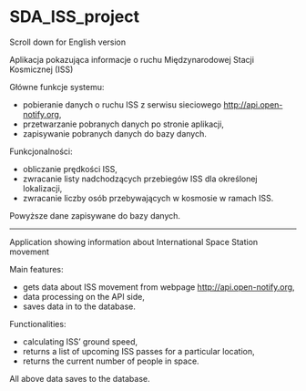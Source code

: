 # SDA_ISS_project
Scroll down for English version

Aplikacja pokazująca informacje o ruchu Międzynarodowej Stacji Kosmicznej (ISS) 

Główne funkcje systemu: 
- pobieranie danych o ruchu ISS z serwisu sieciowego http://api.open-notify.org, 
- przetwarzanie pobranych danych po stronie aplikacji, 
- zapisywanie pobranych danych do bazy danych. 

Funkcjonalności: 
- obliczanie prędkości ISS, 
- zwracanie listy nadchodzących przebiegów ISS dla określonej lokalizacji, 
- zwracanie liczby osób przebywających w kosmosie w ramach ISS.

Powyższe dane zapisywane do bazy danych. 

 ---------------------------------------------------------------------------------
Application showing information about International Space Station movement 

Main features: 
- gets data about ISS movement from webpage http://api.open-notify.org, 
- data processing on the API side, 
- saves data in to the database. 

Functionalities: 
- calculating ISS’ ground speed, 
- returns a list of upcoming ISS passes for a particular location, 
- returns the current number of people in space. 

All above data saves to the database. 
